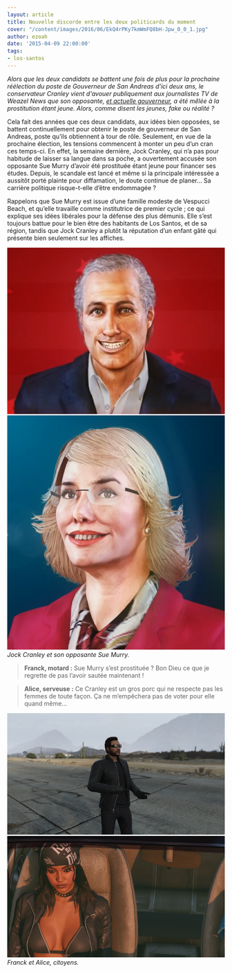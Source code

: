 ```yaml
---
layout: article
title: Nouvelle discorde entre les deux politicards du moment
cover: "/content/images/2016/06/EkQ4rPKy7kmWmFQ8bH-Jpw_0_0_1.jpg"
author: ezoah
date: '2015-04-09 22:00:00'
tags:
- los-santos
---
```


_Alors que les deux candidats se battent une fois de plus pour la prochaine réélection du poste de Gouverneur de San Andreas d'ici deux ans, le conservateur Cranley vient d'avouer publiquement aux journalistes TV de Weazel News que son opposante, [et actuelle gouverneur](/2014/02/18/sue-murry-elue-gouverneur-de-san-andreas--/), a été mêlée à la prostitution étant jeune. Alors, comme disent les jeunes, fake ou réalité ?_

Cela fait des années que ces deux candidats, aux idées bien opposées, se battent continuellement pour obtenir le poste de gouverneur de San Andreas, poste qu’ils obtiennent à tour de rôle. Seulement, en vue de la prochaine élection, les tensions commencent à monter un peu d’un cran ces temps-ci. En effet, la semaine dernière, Jock Cranley, qui n’a pas pour habitude de laisser sa langue dans sa poche, a ouvertement accusée son opposante Sue Murry d’avoir été prostituée étant jeune pour financer ses études. Depuis, le scandale est lancé et même si la principale intéressée a aussitôt porté plainte pour diffamation, le doute continue de planer… Sa carrière politique risque-t-elle d’être endommagée ?

Rappelons que Sue Murry est issue d’une famille modeste de Vespucci Beach, et qu’elle travaille comme institutrice de premier cycle ; ce qui explique ses idées libérales pour la défense des plus démunis. Elle s’est toujours battue pour le bien être des habitants de Los Santos, et de sa région, tandis que Jock Cranley a plutôt la réputation d’un enfant gâté qui présente bien seulement sur les affiches.

![](/content/images/2016/06/Cranley_2.png)
![Jock Cranley et son opposante Sue Murry.](/content/images/2016/06/Sue_Murry_1.png)
_Jock Cranley et son opposante Sue Murry._

> **Franck, motard :** Sue Murry s’est prostituée ? Bon Dieu ce que je regrette de pas l’avoir sautée maintenant !

> **Alice, serveuse :** Ce Cranley est un gros porc qui ne respecte pas les femmes de toute façon. Ça ne m’empêchera pas de voter pour elle quand même...

![](/content/images/2016/06/E1a5piUfyEGD6SITud-kRw_0_0_0.jpg)
![Franck et Alice, citoyens.](/content/images/2016/06/V6Tn9Zlk6UuOX5nTuYaF4w_0_0_0.jpg)
_Franck et Alice, citoyens._